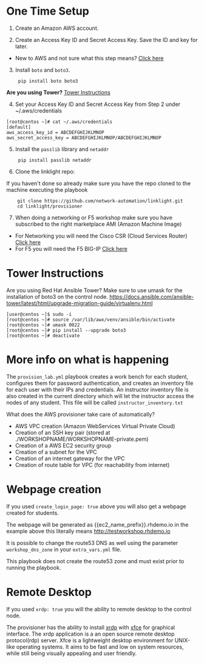 # One Time Setup

1. Create an Amazon AWS account.

2. Create an Access Key ID and Secret Access Key.  Save the ID and key for later.

  - New to AWS and not sure what this step means?  [Click here](aws-directions/AWSHELP.md)

3. Install `boto` and `boto3`.

        pip install boto boto3

  **Are you using Tower?**  [Tower Instructions](#tower-instructions)

4. Set your Access Key ID and Secret Access Key from Step 2 under ~/.aws/credentials

```
[root@centos ~]# cat ~/.aws/credentials
[default]
aws_access_key_id = ABCDEFGHIJKLMNOP
aws_secret_access_key = ABCDEFGHIJKLMNOP/ABCDEFGHIJKLMNOP
```

5. Install the `passlib` library and `netaddr`

        pip install passlib netaddr

6. Clone the linklight repo:

If you haven't done so already make sure you have the repo cloned to the machine executing the playbook

        git clone https://github.com/network-automation/linklight.git
        cd linklight/provisioner

7.  When doing a networking or F5 workshop make sure you have subscribed to the right marketplace AMI (Amazon Machine Image)

  - For Networking you will need the Cisco CSR (Cloud Services Router) [Click here](https://aws.amazon.com/marketplace/pp/B00NF48FI2/)
  - For F5 you will need the F5 BIG-IP [Click here](https://aws.amazon.com/marketplace/pp/B079C44MFH/)

# Tower Instructions
Are you using Red Hat Ansible Tower?  Make sure to use umask for the installation of boto3 on the control node.
https://docs.ansible.com/ansible-tower/latest/html/upgrade-migration-guide/virtualenv.html

```
[user@centos ~]$ sudo -i
[root@centos ~]# source /var/lib/awx/venv/ansible/bin/activate
[root@centos ~]# umask 0022
[root@centos ~]# pip install --upgrade boto3
[root@centos ~]# deactivate
```

# More info on what is happening

The `provision_lab.yml` playbook creates a work bench for each student, configures them for password authentication, and creates an inventory file for each user with their IPs and credentials. An instructor inventory file is also created in the current directory which will let the instructor access the nodes of any student.  This file will be called `instructor_inventory.txt`

What does the AWS provisioner take care of automatically?
- AWS VPC creation (Amazon WebServices Virtual Private Cloud)
- Creation of an SSH key pair (stored at ./WORKSHOPNAME/WORKSHOPNAME-private.pem)
- Creation of a AWS EC2 security group
- Creation of a subnet for the VPC
- Creation of an internet gateway for the VPC
- Creation of route table for VPC (for reachability from internet)

# Webpage creation

If you used `create_login_page: true` above you will also get a webpage created for students.

The webpage will be generated as {{ec2_name_prefix}}.rhdemo.io
in the example above this literally means http://testworkshop.rhdemo.io

It is possible to change the route53 DNS as well using the parameter `workshop_dns_zone` in your `extra_vars.yml` file.

This playbook does not create the route53 zone and must exist prior to running the playbook.

# Remote Desktop

If you used `xrdp: true` you will the ability to remote desktop to the control node.

The provisioner has the ability to install [xrdp](http://www.xrdp.org/) with [xfce](https://xfce.org/) for graphical interface. The xrdp application is a an open source remote desktop protocol(rdp) server. Xfce is a lightweight desktop environment for UNIX-like operating systems. It aims to be fast and low on system resources, while still being visually appealing and user friendly.
